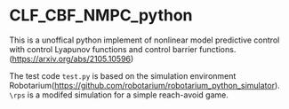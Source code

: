 # CLF_CBF_NMPC_python
This is a unoffical python implement of nonlinear model predictive control with control Lyapunov functions and control barrier functions.(https://arxiv.org/abs/2105.10596)

The test code `test.py` is based on the simulation environment Robotarium(https://github.com/robotarium/robotarium_python_simulator). `\rps` is a modifed simulation for a simple reach-avoid game.
